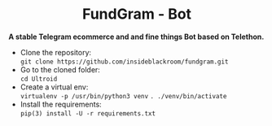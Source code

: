 <h1 align="center">
  <b>FundGram - Bot</b>
</h1>

<b>A stable Telegram ecommerce and and fine things Bot based on Telethon.</b>

- Clone the repository:    
`git clone https://github.com/insideblackroom/fundgram.git`
- Go to the cloned folder:    
`cd Ultroid`
- Create a virtual env:      
`virtualenv -p /usr/bin/python3 venv`
`. ./venv/bin/activate`
- Install the requirements:      
`pip(3) install -U -r requirements.txt`

